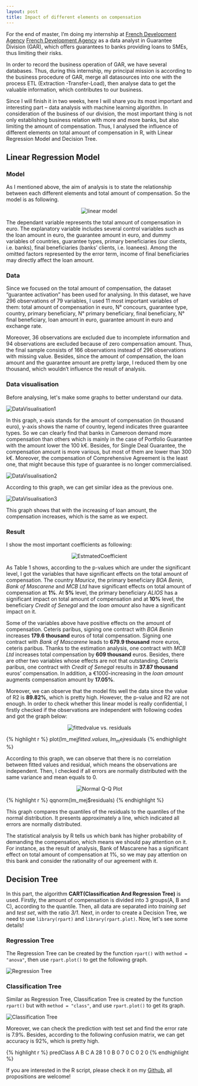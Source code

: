 ```yaml
---
layout: post
title: Impact of different elements on compensation
---
```


For the end of master, I’m doing my internship at [French Development Agency]
[French Development Agency] as a data analyst in Guarantee Division (GAR), which
offers guarantees to banks providing loans to SMEs, thus limiting their risks.

In order to record the business operation of GAR, we have several databases.
Thus, during this internship, my principal mission is according to the business
procedure of GAR, merge all datasources into one with the process ETL (Extraction
-Transfer-Load), then analyse data to get the valuable information, which
contributes to our business.

Since I will finish it in two weeks, here I will share you its most important
and interesting part – data analysis with machine learning algorithm. In
consideration of the business of our division, the most important thing is not
only establishing business relation with more and more banks, but also limiting
the amount of compensation. Thus, I analysed the influence of different elements
on total amount of compensation in R, with Linear Regression Model and Decision
Tree.

## Linear Regression Model

### Model

As I mentioned above, the aim of analysis is to state the relationship between
each different elements and total amount of compensation. So the model is as
following.

<p align="center">
  <img alt="linear model" src="{{ site.baseurl }}/images/20161111-linearmodel.png"/>
</p>

The dependant variable represents the total amount of compensation in euro.
The explanatory variable  includes several control variables such as the loan
amount in euro, the guarantee amount in euro, and dummy variables of countries,
guarantee types, primary beneficiaries (our clients, i.e. banks), final
beneficiaries (banks’ clients, i.e. loanees). Among the omitted factors
represented by the error term, income of final beneficiaries may directly affect
the loan amount.

### Data

Since we focused on the total amount of compensation, the dataset “guarantee
activation” has been used for analysing. In this dataset, we have 296 observations
of 79 variables, I used 11 most important variables of them: total amount of
compensation in euro, N° concours, guarantee type, country, primary beneficiary,
N° primary beneficiary, final beneficiary, N° final beneficiary, loan amount in
euro, guarantee amount in euro and exchange rate.

Moreover, 36 observations are excluded due to incomplete information and 94
observations are excluded because of zero compensation amount. Thus, the final
sample consists of 166 observations instead of 296 observations with missing
value. Besides, since the amount of compensation, the loan amount and the
guarantee amount are pretty large, I reduced them by one thousand, which wouldn’t
influence the result of analysis.

### Data visualisation

Before analysing, let's make some graphs to better understand our data.

<img alt="DataVisualisation1" src="{{ site.baseurl }}/images/20161111-dataviz1.png"/>

In this graph, x-axis stands for the amount of compensation (in thousand euro),
y-axis shows the name of country, legend indicates three guarantee types. So we
can clearly find that banks in Cameroon demand more compensation than others
which is mainly in the case of Portfolio Guarantee with the amount lower the 100
k€. Besides, for Single Deal Guarantee, the compensation amount is more various,
but most of them are lower than 300 k€. Moreover, the compensation of Comprehensive
Agreement is the least one, that might because this type of guarantee is no
longer commercialised.

<img alt="DataVisualisation2" src="{{ site.baseurl }}/images/20161111-dataviz2.png"/>

According to this graph, we can get similar idea as the previous one.

<img alt="DataVisualisation3" src="{{ site.baseurl }}/images/20161111-dataviz3.png"/>

This graph shows that with the increasing of loan amount, the compensation
increases, which is the same as we expect.


### Result

I show the most important coefficients as following:

<p align="center">
  <img alt="EstmatedCoefficient" src="{{ site.baseurl }}/images/20161111-estimatedcoeff.png"/>
</p>

As Table 1 shows, according to the p-values which are under the significant
level, I got the variables that have significant effects on the total amount of
compensation. The country _Maurice_, the primary beneficiary _BOA Benin_, _Bank
of Mascarene_ and _MCB Ltd_ have significant effects on total amount of compensation
at **1%**. At **5%** level, the primary beneficiary _ALIOS_ has a significant
impact on total amount of compensation and at **10%** level, the beneficiary
_Credit of Senegal_ and the _loan amount_ also have a significant impact on it.

Some of the variables above have positive effects on the amount of compensation.
Ceteris paribus, signing one contract with _BOA Benin_ increases **179.6 thousand**
euros of total compensation. Signing one contract with _Bank of Mascarene_ leads
to **679.9 thousand** more euros, ceteris paribus. Thanks to the estimation
analysis, one contract with _MCB Ltd_ increases total compensation by **609
thousand** euros. Besides, there are other two variables whose effects are not
that outstanding. Ceteris paribus, one contract with _Credit of Senegal_ results
in **37.87 thousand** euros’ compensation. In addition, a €1000-increasing in
the _loan amount_ augments compensation amount by **17.05%**.

Moreover, we can observe that the model fits well the data since the value of R2
is **89.82%**, which is pretty high. However, the p-value and R2 are not enough.
In order to check whether this linear model is really confidential, I firstly
checked if the observations are independent with following codes and got the
graph below:

<p align="center">
  <img alt="fittedvalue vs. residuals" src="{{ site.baseurl }}/images/20161111-fittedvalue-residuals.png"/>

</p> 

{% highlight r %}
plot(lm_mej$fitted.values, lm_mej$residuals
{% endhighlight %}

According to this graph, we can observe that there is no correlation between
fitted values and residual, which means the observations are independent. Then,
I checked if all errors are normally distributed with the same variance and mean
equals to 0.

<p align="center">
  <img alt="Normal Q-Q Plot" src="{{ site.baseurl }}/images/20161111-normalqqplot.png"/>
</p>

{% highlight r %}
qqnorm(lm_mej$residuals)
{% endhighlight %}

This graph compares the quantiles of the residuals to the quantiles of the normal
distribution. It presents approximately a line, which indicated all errors are
normally distributed.

The statistical analysis by R tells us which bank has higher probability of
demanding the compensation, which means we should pay attention on it. For
instance, as the result of analysis, Bank of Mascarene has a significant effect
on total amount of compensation at 1%, so we may pay attention on this bank and
consider the rationality of our agreement with it.


## Decision Tree

In this part, the algorithm **CART(Classification And Regression Tree)** is used.
Firstly, the amount of compensation is divided into 3 groups(A, B and C),
according to the quantile. Then, all data are separated into _training set_ and
_test set_, with the ratio _3/1_. Next, in order to create a Decision Tree, we
need to use `library(rpart)` and `library(rpart.plot)`. Now, let's see some
details!

### Regression Tree

The Regression Tree can be created by the function `rpart()` with `method =
"anova"`, then use `rpart.plot()` to get the following graph.

<img alt="Regression Tree" src="{{ site.baseurl }}/images/20161111-DT-RT.png"/>

### Classification Tree

Similar as Regression Tree, Classification Tree is created by the function
`rpart()` but with `method = "class"`, and use `rpart.plot()` to get its graph.

<img alt="Classification Tree" src="{{ site.baseurl }}/images/20161111-DT-CT.png"/>

Moreover, we can check the prediction with test set and find the error rate is
7.9%. Besides, according to the following confusion matrix, we can get accuracy
is 92%, which is pretty high.

{% highlight r %}
   predClass
     A  B  C
  A 28  1  0
  B  0  7  0
  C  0  2  0
{% endhighlight %}

If you are interested in the R script, please check it on my [Github][Github],
all propositions are welcome!

[French Development Agency]: http://www.afd.fr/home
[Github]: https://github.com/jingwen-z/R/blob/master/TSE/internship/project_AFD.R
